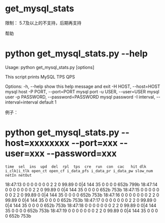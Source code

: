 # get_mysql_stats

限制：
5.7及以上的不支持，后期再支持

帮助
# python get_mysql_stats.py --help
Usage: python get_mysql_stats.py [options]

This script prints MySQL TPS QPS

Options:
  -h, --help            show this help message and exit
  -H HOST, --host=HOST  mysql host
  -P PORT, --port=PORT  mysql port
  -u USER, --user=USER  mysql user
  -p PASSWORD, --password=PASSWORD
                        mysql password
  -I interval, --interval=interval
                        default 1
                        
例子：
# python get_mysql_stats.py --host=xxxxxxxx --port=xxx --user=xxx --password=xxx
    time  sel  ins  upd  del  rpl  tps  cre  run  con  cac   hit dlk i_clk|i_tlk open_ct open_cf i_data_pfs i_data_pr i_data_pw slow_num netIn netOut
18:47:13    0    0    0    0    0    0    0    2    2    0 99.89   0         0|4     144      35          0         0         0        0  652b   799b
18:47:14    0    0    0    0    0    0    0    2    2    0 99.89   0         0|4     144      35          0         0         0        0  652b   753b
18:47:15    0    0    0    0    0    0    0    2    2    0 99.89   0         0|4     144      35          0         0         0        0  652b   753b
18:47:16    0    0    0    0    0    0    0    2    2    0 99.89   0         0|4     144      35          0         0         0        0  652b   753b
18:47:17    0    0    0    0    0    0    0    2    2    0 99.89   0         0|4     144      35          0         0         0        0  652b   753b
18:47:18    0    0    0    0    0    0    0    2    2    0 99.89   0         0|4     144      35          0         0         0        0  652b   753b
18:47:19    0    0    0    0    0    0    0    2    2    0 99.89   0         0|4     144      35          0         0         0        0  652b   753b
